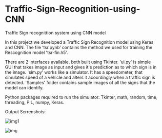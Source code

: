 # Traffic-Sign-Recognition-using-CNN
Traffic Sign recognittion system using CNN model

In this project we developed a Traffic Sign Recognition model using Keras and CNN. 
The file 'tsr.pynb' contains the method we used for training the Rescognition model 'tsr-fin.h5'. 

There are 2 interfaces available, both built using Tkinter. 'ui.py' is simple GUI that takes image as input and gives it's prediction as to which sign is in the image.
'sim.py' works like a simulator. It has a speedometer, that simulates speed of a vehicle and alters it acoordingly when a traffic sign is  detected.
'Samples' folder contains sample images of all the signs that the model can identify.

Python packages required to run the simulator: Tkinter, math, random, time, threading, PIL, numpy, Keras. 

Output Scrrenshots:

![img1](https://i.ibb.co/k66qy9X/TSR-1.png)


![img](https://i.ibb.co/DW6kh1g/TSR-2.png)
